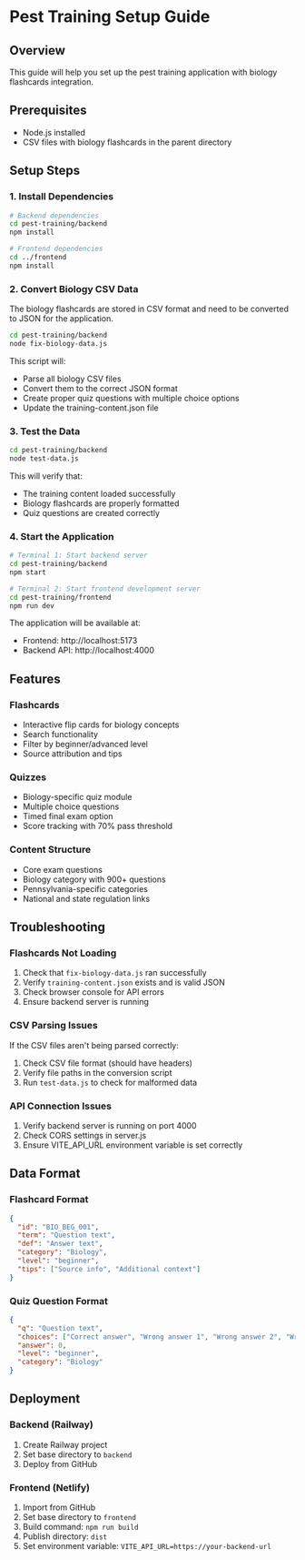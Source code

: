# Pest Training Setup Guide

## Overview
This guide will help you set up the pest training application with biology flashcards integration.

## Prerequisites
- Node.js installed
- CSV files with biology flashcards in the parent directory

## Setup Steps

### 1. Install Dependencies

```bash
# Backend dependencies
cd pest-training/backend
npm install

# Frontend dependencies  
cd ../frontend
npm install
```

### 2. Convert Biology CSV Data

The biology flashcards are stored in CSV format and need to be converted to JSON for the application.

```bash
cd pest-training/backend
node fix-biology-data.js
```

This script will:
- Parse all biology CSV files
- Convert them to the correct JSON format
- Create proper quiz questions with multiple choice options
- Update the training-content.json file

### 3. Test the Data

```bash
cd pest-training/backend
node test-data.js
```

This will verify that:
- The training content loaded successfully
- Biology flashcards are properly formatted
- Quiz questions are created correctly

### 4. Start the Application

```bash
# Terminal 1: Start backend server
cd pest-training/backend
npm start

# Terminal 2: Start frontend development server
cd pest-training/frontend
npm run dev
```

The application will be available at:
- Frontend: http://localhost:5173
- Backend API: http://localhost:4000

## Features

### Flashcards
- Interactive flip cards for biology concepts
- Search functionality
- Filter by beginner/advanced level
- Source attribution and tips

### Quizzes
- Biology-specific quiz module
- Multiple choice questions
- Timed final exam option
- Score tracking with 70% pass threshold

### Content Structure
- Core exam questions
- Biology category with 900+ questions
- Pennsylvania-specific categories
- National and state regulation links

## Troubleshooting

### Flashcards Not Loading
1. Check that `fix-biology-data.js` ran successfully
2. Verify `training-content.json` exists and is valid JSON
3. Check browser console for API errors
4. Ensure backend server is running

### CSV Parsing Issues
If the CSV files aren't being parsed correctly:
1. Check CSV file format (should have headers)
2. Verify file paths in the conversion script
3. Run `test-data.js` to check for malformed data

### API Connection Issues
1. Verify backend server is running on port 4000
2. Check CORS settings in server.js
3. Ensure VITE_API_URL environment variable is set correctly

## Data Format

### Flashcard Format
```json
{
  "id": "BIO_BEG_001",
  "term": "Question text",
  "def": "Answer text", 
  "category": "Biology",
  "level": "beginner",
  "tips": ["Source info", "Additional context"]
}
```

### Quiz Question Format
```json
{
  "q": "Question text",
  "choices": ["Correct answer", "Wrong answer 1", "Wrong answer 2", "Wrong answer 3"],
  "answer": 0,
  "level": "beginner",
  "category": "Biology"
}
```

## Deployment

### Backend (Railway)
1. Create Railway project
2. Set base directory to `backend`
3. Deploy from GitHub

### Frontend (Netlify)
1. Import from GitHub
2. Set base directory to `frontend`
3. Build command: `npm run build`
4. Publish directory: `dist`
5. Set environment variable: `VITE_API_URL=https://your-backend-url`

